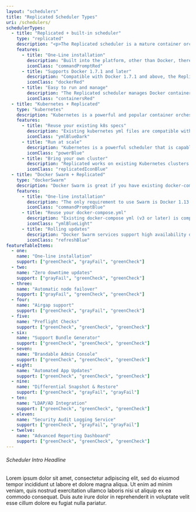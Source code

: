 ```yaml
---
layout: "schedulers"
title: "Replicated Scheduler Types"
uri: /schedulers/
schedulerTypes:
  - title: "Replicated + built-in scheduler"
    type: "replicated"
    description: "<p>The Replicated scheduler is a mature container orchestration runtime that supports Docker 1.7.1 and newer.</p><p>Used by over 500 enterprises in production systems today. This scheduler is a good choice if you want to maximize compatibility with enterprise systems and want to provide a simple, appliance-like experience.</p>"
    features:
      - title: "One-Line installation"
        description: "Built into the platform, other than Docker, there are no additional dependencies required."
        iconClass: "commandPromptRed"
      - title: "Supports Docker 1.7.1 and later"
        description: "Compatible with Docker 1.7.1 and above, the Replicated Scheduler is a good solution for customers using legacy operating systems such as CentOS 6 and RHEL 6."
        iconClass: "dockerRed"
      - title: "Easy to run and manage"
        description: "The Replicated scheduler manages Docker containers with no additional command line tools."
        iconClass: "containersRed"
  - title: "Kubernetes + Replicated"
    type: "kubernetes"
    description: "Kubernetes is a powerful and popular container orchestration and scheduler platform. Many organizations are investing in running their hosted product on Kubernetes, and want to leverage this investment for enterprise installations. Replicated minimizes the interactions between your customer and the Kubernetes cluster. The Admin Console provides functionality required to manage your application."
    features:
      - title: "Reuse your existing k8s specs"
        description: "Existing kubernetes yml files are compatible with Replicated."
        iconClass: "ymlBlueDark"
      - title: "Run at scale"
        description: "Kubernetes is a powerful scheduler that is capable of running extremely large clusters."
        iconClass: "powerBlue"
      - title: "Bring your own cluster"
        description: "Replicated works on existing Kubernetes clusters."
        iconClass: "replicatedIconBlue"
  - title: "Docker Swarm + Replicated"
    type: "dockerSwarm"
    description: "Docker Swarm is great if you have existing docker-compose files and want to target servers running Docker 1.13.1 or newer. Replicated supports deploying Swarm services to a swarm cluster. On operating systems supporting Docker 1.13.1 or later, you can provide an appliance-like enterprise experience using the Swarm scheduler, using your existing docker-compose.yml."
    features:
      - title: "One-line installation"
        description: "The only requirement to use Swarm is Docker 1.13.1 or later. Replicated will automatically provision the Swarm cluster."
        iconClass: "commandPromptBlue"
      - title: "Reuse your docker-compose.yml"
        description: "Existing docker-compose yml (v3 or later) is compatible with Replicated."
        iconClass: "ymlBlueLight"
      - title: "Rolling updates"
        description: "Docker Swarm services support high availability deployments and zero downtime rolling updates."
        iconClass: "refreshBlue"
featureTableItems:
  - one:
    name: "One-line installation"
    support: ["greenCheck", "grayFail", "greenCheck"]
  - two:
    name: "Zero downtime updates"
    support: ["grayFail", "greenCheck", "greenCheck"]
  - three:
    name: "Automatic node failover"
    support: ["grayFail", "greenCheck", "greenCheck"]
  - four:
    name: "Airgap support"
    support: ["greenCheck", "grayFail", "greenCheck"]
  - five:
    name: "Preflight Checks"
    support: ["greenCheck", "greenCheck", "greenCheck"]
  - six:
    name: "Support Bundle Generator"
    support: ["greenCheck", "greenCheck", "greenCheck"]
  - seven:
    name: "Brandable Admin Console"
    support: ["greenCheck", "greenCheck", "greenCheck"]
  - eight:
    name: "Automated App Updates"
    support: ["greenCheck", "greenCheck", "greenCheck"]
  - nine:
    name: "Differential Snapshot & Restore"
    support: ["greenCheck", "grayFail", "grayFail"]
  - ten:
    name: "LDAP/AD Integration"
    support: ["greenCheck", "greenCheck", "greenCheck"]
  - eleven:
    name: "Security Audit Logging Service"
    support: ["greenCheck", "grayFail", "grayFail"]
  - twelve:
    name: "Advanced Reporting Dashboard"
    support: ["greenCheck", "greenCheck", "greenCheck"]
---
```


###### Scheduler Intro Headline

Lorem ipsum dolor sit amet, consectetur adipiscing elit, sed do eiusmod tempor incididunt ut labore et dolore magna aliqua. Ut enim ad minim veniam, quis nostrud exercitation ullamco laboris nisi ut aliquip ex ea commodo consequat. Duis aute irure dolor in reprehenderit in voluptate velit esse cillum dolore eu fugiat nulla pariatur.